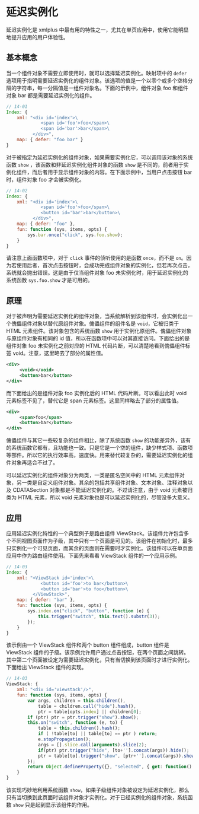 # 延迟实例化

延迟实例化是 xmlplus 中最有用的特性之一，尤其在单页应用中，使用它能明显地提升应用的用户体验性。

## 基本概念

当一个组件对象不需要立即使用时，就可以选择延迟实例化。映射项中的 `defer` 选项用于指明需要延迟实例化的组件对象。该选项的值是一个以零个或多个空格分隔的字符串，每一分隔值是一组件对象名。下面的示例中，组件对象 foo 和组件对象 bar 都是需要延迟实例化的组件。

```js
// 14-01
Index: {
    xml: "<div id='index'>\
             <span id='foo'>foo</span>\
             <span id='bar'>bar</span>\
          </div>",
    map: { defer: "foo bar" }
}
```

对于被指定为延迟实例化的组件对象，如果需要实例化它，可以调用该对象的系统函数 `show` ，该函数和非延迟实例化组件对象的函数 `show` 是不同的，前者用于实例化组件，而后者用于显示组件对象的内容。在下面示例中，当用户点击按钮 bar 时，组件对象 foo 才会被实例化。

```js
// 14-02
Index: {
    xml: "<div id='index'>\
             <span id='foo'>foo</span>\
             <button id='bar'>bar</button>\
          </div>",
    map: { defer: "foo" },
    fun: function (sys, items, opts) {
        sys.bar.once("click", sys.foo.show);
    }
}
```

请注意上面函数项中，对于 `click` 事件的侦听使用的是函数 `once`，而不是 `on`。因为若使用后者，首次点击按钮时，会成功完成组件对象的实例化，但若再次点击，系统就会抛出错误。这是由于仅当组件对象 foo 未实例化时，用于延迟实例化的系统函数 `sys.foo.show` 才是可用的。 

## 原理

对于被声明为需要延迟实例化的组件对象，当系统解析到该组件时，会实例化出一个傀儡组件对象以替代原组件对象。傀儡组件的组件名是 `void`，它被归类于 HTML 元素组件。该对象包含的系统函数 `show` 用于实例化原组件。傀儡组件对象与原组件对象有相同的 id 值，所以在函数项中可以对其直接访问。下面给出的是组件对象 foo 未实例化之前对应的 HTML 代码片断，可以清楚地看到傀儡组件标签 void。注意，这里略去了部分的属性值。

```xml
<div>
     <void></void>
     <button>bar</button>
</div> 
```

而下面给出的是组件对象 foo 实例化后的 HTML 代码片断。可以看出此时 void 元素标签不见了，替代它是 span 元素标签。这里同样略去了部分的属性值。

```xml
<div>
     <span>foo</span>
     <button>bar</button>
</div>
```

傀儡组件与其它一些较复杂的组件相比，除了系统函数 `show` 的功能差异外，该有的系统函数它都有，且功能也一致。只是它是一个空的组件，缺少样式项、函数项等部件。所以它的执行效率高，速度快。用来替代较复杂的，需要延迟实例化的组件对象再适合不过了。

可以延迟实例化的组件对象分为两类，一类是匿名空间中的 HTML 元素组件对象，另一类是自定义组件对象。其余的包括共享组件对象、文本对象、注释对象以及 CDATASection 对象都是不能延迟实例化的。不过请注意，由于 void 元素被归类为 HTML 元素，所以 void 元素对象也是可以延迟实例化的，尽管没多大意义。

## 应用

应用延迟实例化特性的一个典型例子是路由组件 ViewStack。该组件允许包含多个不同视图页面作为子级，其中只有一个页面是可见的。该组件在初始化时，最多只实例化一个可见页面，而其余的页面则在需要时才实例化。该组件可以在单页面应用中作为路由组件使用。下面先来看看 ViewStack 组件的一个应用示例。

```js
// 14-03
Index: {
    xml: "<ViewStack id='index'>\
             <button id='foo'>to bar</button>\
             <button id='bar'>to foo</button>\
          </ViewStack>",
    map: { defer: "bar" },
    fun: function (sys, items, opts) {
        sys.index.on("click", "button", function (e) {
            this.trigger("switch", this.text().substr(3));
        });
    }
}
```
该示例由一个 ViewStack 组件和两个 button 组件组成，button 组件是 ViewStack 组件的子级。该示例允许用户通过点击按钮，在两个页面之间跳转。其中第二个页面被设定为需要延迟实例化，只有当切换到该页面时才进行实例化。下面给出 ViewStack 组件的实现。

```js
// 14-03
ViewStack: { 
    xml: "<div id='viewstack'/>",
    fun: function (sys, items, opts) {
        var args, children = this.children(),
            table = children.call("hide").hash(),
            ptr = table[opts.index] || children[0];
        if (ptr) ptr = ptr.trigger("show").show();
        this.on("switch", function (e, to) {
            table = this.children().hash();
            if ( !table[to] || table[to] == ptr ) return;
            e.stopPropagation();
            args = [].slice.call(arguments).slice(2);
            if(ptr) ptr.trigger("hide", [to+''].concat(args)).hide();
            ptr = table[to].trigger("show", [ptr+''].concat(args)).show();
        });
        return Object.defineProperty({}, "selected", { get: function() {return ptr;}});
    }
}
```

该实现巧妙地利用系统函数 `show`，如果子级组件对象被设定为延迟实例化，那么只有当切换到此页面时该组件对象才实例化。对于已经实例化的组件对象，系统函数 `show` 只是起到显示该组件的作用。